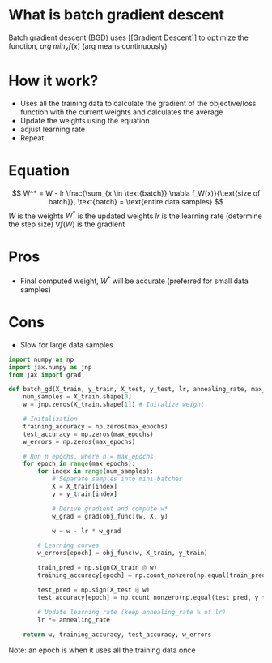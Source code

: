 # What is batch gradient descent
Batch gradient descent (BGD) uses [[Gradient Descent]] to optimize the function, $arg \; min_{x} f(x)$ (arg means continuously)

# How it work?
- Uses all the training data to calculate the gradient of the objective/loss function with the current weights and calculates the average
- Update the weights using the equation
- adjust learning rate
- Repeat
# Equation
$$
W^* = W - lr \frac{\sum_{x \in \text{batch}} \nabla f_W(x)}{\text{size of batch}}, \text{batch} = \text{entire data samples}
$$ 
$W$ is the weights
$W^*$ is the updated weights
$lr$ is the learning rate (determine the step size)
$\nabla f(W)$ is the gradient

# Pros
- Final computed weight, $W^*$ will be accurate (preferred for small data samples)

# Cons
- Slow for large data samples

```python
import numpy as np
import jax.numpy as jnp
from jax import grad

def batch_gd(X_train, y_train, X_test, y_test, lr, annealing_rate, max_epochs):
    num_samples = X_train.shape[0]
    w = jnp.zeros(X_train.shape[1]) # Initalize weight

    # Initalization
    training_accuracy = np.zeros(max_epochs)
    test_accuracy = np.zeros(max_epochs)
    w_errors = np.zeros(max_epochs)

    # Run n epochs, where n = max_epochs
    for epoch in range(max_epochs):
        for index in range(num_samples):
            # Separate samples into mini-batches
            X = X_train[index]
            y = y_train[index]

            # Derive gradient and compute w*
            w_grad = grad(obj_func)(w, X, y)

            w = w - lr * w_grad

        # Learning curves
        w_errors[epoch] = obj_func(w, X_train, y_train)

        train_pred = np.sign(X_train @ w)
        training_accuracy[epoch] = np.count_nonzero(np.equal(train_pred, y_train)) / y_train.size

        test_pred = np.sign(X_test @ w)
        test_accuracy[epoch] = np.count_nonzero(np.equal(test_pred, y_test)) / y_test.size

        # Update learning rate (keep annealing_rate % of lr)
        lr *= annealing_rate
    
    return w, training_accuracy, test_accuracy, w_errors
```

Note: an epoch is when it uses all the training data once